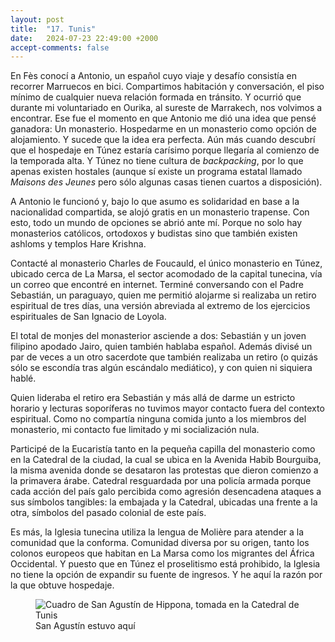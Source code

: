```yaml
---
layout: post
title:  "17. Tunis"
date:   2024-07-23 22:49:00 +2000
accept-comments: false
---
```

En Fès conocí a Antonio, un español cuyo viaje y desafío consistía en recorrer Marruecos en bici. Compartimos habitación y conversación, el piso mínimo de cualquier nueva relación formada en tránsito. Y ocurrió que durante mi voluntariado en Ourika, al sureste de Marrakech, nos volvimos a encontrar. Ese fue el momento en que Antonio me dió una idea que pensé ganadora: Un monasterio. Hospedarme en un monasterio como opción de alojamiento. Y sucede que la idea era perfecta. Aún más cuando descubrí que el hospedaje en Túnez estaría carísimo porque llegaría al comienzo de la temporada alta. Y Túnez no tiene cultura de *backpacking*, por lo que apenas existen hostales (aunque sí existe un programa estatal llamado *Maisons des Jeunes* pero sólo algunas casas tienen cuartos a disposición).

A Antonio le funcionó y, bajo lo que asumo es solidaridad en base a la nacionalidad compartida, se alojó gratis en un monasterio trapense. Con esto, todo un mundo de opciones se abrió ante mí. Porque no solo hay monasterios católicos, ortodoxos y budistas sino que también existen ashloms y templos Hare Krishna. 

Contacté al monasterio Charles de Foucauld, el único monasterio en Túnez, ubicado cerca de La Marsa, el sector acomodado de la capital tunecina, vía un correo que encontré en internet. Terminé conversando con el Padre Sebastián, un paraguayo, quien me permitió alojarme si realizaba un retiro espiritual de tres días, una versión abreviada al extremo de los ejercicios espirituales de San Ignacio de Loyola.

El total de monjes del monasterior asciende a dos: Sebastián y un joven filipino apodado Jairo, quien también hablaba español. Además divisé un par de veces a un otro sacerdote que también realizaba un retiro (o quizás sólo se escondía tras algún escándalo mediático), y con quien ni siquiera hablé.

Quien lideraba el retiro era Sebastián y más allá de darme un estricto horario y lecturas soporíferas no tuvimos mayor contacto fuera del contexto espiritual. Como no compartía ninguna comida junto a los miembros del monasterio, mi contacto fue limitado y mi socialización nula.

Participé de la Eucaristía tanto en la pequeña capilla del monasterio como en la Catedral de la ciudad, la cual se ubica en la Avenida Habib Bourguiba, la misma avenida donde se desataron las protestas que dieron comienzo a la primavera árabe. Catedral resguardada por una policía armada porque cada acción del país galo percibida como agresión desencadena ataques a sus símbolos tangibles: la embajada y la Catedral, ubicadas una frente a la otra, símbolos del pasado colonial de este país.

Es más, la Iglesia tunecina utiliza la lengua de Molière para atender a la comunidad que la conforma. Comunidad diversa por su origen, tanto los colonos europeos que habitan en La Marsa como los migrantes del África Occidental. Y puesto que en Túnez el proselitismo está prohibido, la Iglesia no tiene la opción de expandir su fuente de ingresos. Y he aquí la razón por la que obtuve hospedaje.

<figure class="vid">
<img src="{{ site.baseurl }}/assets/images/tunez1.jpg" alt="Cuadro de San Agustín de Hippona, tomada en la Catedral de Tunis" />
<figcaption>
San Agustín estuvo aquí
</figcaption>
</figure>
